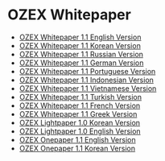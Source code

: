 # OZEX Whitepaper
<ul>
  <li><a href="https://github.com/ozexproject/OZEX-Whitepaper/blob/master/OZEX_Whitepaper_English%201.1.MD">OZEX Whitepaper 1.1 English Version</a></li>
  <li><a href="https://github.com/ozexproject/OZEX-Whitepaper/blob/master/OZEX_Whitepaper_Korean%201.1%20.MD">OZEX Whitepaper 1.1 Korean Version</a></li>  
  <li><a href="https://github.com/ozexproject/OZEX-Whitepaper/blob/master/OZEX_Whitepaper_Russian%201.1.MD">OZEX Whitepaper 1.1 Russian Version</a></li>  
   <li><a href="https://github.com/ozexproject/OZEX-Whitepaper/blob/master/OZEX_Whitepaper_German%201.1.MD">OZEX Whitepaper 1.1 German Version</a></li>  
  <li><a href="https://github.com/ozexproject/OZEX-Whitepaper/blob/master/OZEX_Whitepaper_Portuges%201.1.MD">OZEX Whitepaper 1.1 Portuguese Version</a></li>  
  <li><a href="https://github.com/ozexproject/OZEX-Whitepaper/blob/master/OZEX_Whitepaper_Indonesian%201.1.MD">OZEX Whitepaper 1.1 Indonesian Version</a></li>  
  <li><a href="https://github.com/ozexproject/OZEX-Whitepaper/blob/master/OZEX_Whitepaper_Vietnamese%201.1.MD">OZEX Whitepaper 1.1 Vietnamese Version</a></li>  
  <li><a href="https://github.com/ozexproject/OZEX-Whitepaper/blob/master/OZEX_Whitepaper_Turkish%201.1.MD">OZEX Whitepaper 1.1 Turkish Version</a></li> 
  <li><a href="https://github.com/ozexproject/OZEX-Whitepaper/blob/master/OZEX_Whitepaper_French%201.1.MD">OZEX Whitepaper 1.1 French Version</a></li> 
  <li><a href="https://github.com/ozexproject/OZEX-Whitepaper/blob/master/OZEX_Whitepaper_Greek%201.1.MD">OZEX Whitepaper 1.1 Greek Version</a></li> 
  <li><a href="https://github.com/ozexproject/OZEX-Whitepaper/blob/master/OZEX_Lightpaper_Korean%201.0.pdf.pdf">OZEX Lightpaper 1.0 Korean Version</a></li>  
  <li><a href="https://github.com/ozexproject/OZEX-Whitepaper/blob/master/OZEX_Lightpaper_English%201.0.pdf.pdf">OZEX Lightpaper 1.0 English Version</a></li>  
  <li><a href="https://github.com/ozexproject/OZEX-Whitepaper/blob/master/OZEX_Onepaper_English%201.1.MD.jpg">OZEX Onepaper 1.1 English Version</a></li>  
  <li><a href="https://github.com/ozexproject/OZEX-Whitepaper/blob/master/OZEX_Onepaper_Korean%201.1.MD.jpg">OZEX Onepaper 1.1 Korean Version</a></li>  
